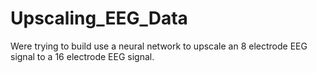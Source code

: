 # Upscaling_EEG_Data
Were trying to build use a neural network to upscale an 8 electrode EEG signal to a 16 electrode EEG signal.
